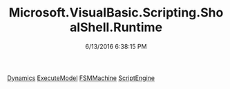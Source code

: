 ﻿---
title: Microsoft.VisualBasic.Scripting.ShoalShell.Runtime
date: 6/13/2016 6:38:15 PM
---

[Dynamics](T-Microsoft.VisualBasic.Scripting.ShoalShell.Runtime.Dynamics.html)
[ExecuteModel](T-Microsoft.VisualBasic.Scripting.ShoalShell.Runtime.ExecuteModel.html)
[FSMMachine](T-Microsoft.VisualBasic.Scripting.ShoalShell.Runtime.FSMMachine.html)
[ScriptEngine](T-Microsoft.VisualBasic.Scripting.ShoalShell.Runtime.ScriptEngine.html)
